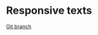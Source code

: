 # Responsive texts 


[Git branch](https://github.com/codiku/react-native-meteo/tree/008-EN-font-responsive)